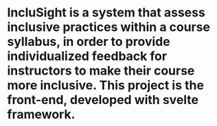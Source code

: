# IncluSight is a system that assess inclusive practices within a course syllabus, in order to provide individualized feedback for instructors to make their course more inclusive. This project is the front-end, developed with svelte framework. 
